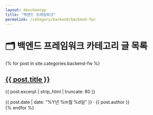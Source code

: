 ```yaml
---
layout: devchannyp
title: "백엔드 프레임워크"
permalink: /category/backend/backend-fw/
---
```


<h1>🗂️ 백엔드 프레임워크 카테고리 글 목록</h1>

<main class="main-grid">
  <section class="articles">
    {% for post in site.categories.backend-fw %}
      <div class="card post-card" data-category="{{ post.categories | join: ' ' }}">
        <div class="card-thumbnail" style="background-image: url('{{ post.thumbnail | default: '/assets/img/default.png' }}')"></div>
        <div class="card-content">
          <h2><a href="{{ post.url }}">{{ post.title }}</a></h2>
          <p>{{ post.excerpt | strip_html | truncate: 80 }}</p>
          <div class="card-meta">{{ post.date | date: "%Y년 %m월 %d일" }} · {{ post.author }}</div>
        </div>
      </div>
    {% endfor %}
  </section>
</main>
